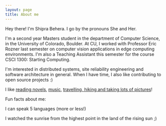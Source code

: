 ```yaml
---
layout: page
title: About me
---
```


Hey there! I'm Shipra Behera. I go by the pronouns She and Her. 

I'm a second year Masters student in the department of Computer Science, in the University of Colorado, Boulder. At CU, I worked with Professor Eric Rozner last semester on computer vision applications in edge computing environments. I'm also a Teaching Assistant this semester for the course CSCI 1300: Starting Computing.

I'm interested in distributed systems, site reliability engineering and software architecture in general. When I have time, I also like contributing to open source projects  :)

I like [reading novels](https://www.goodreads.com/review/list/54036489), [music](https://open.spotify.com/playlist/37i9dQZF1DWTtTyjgd08yp), [travelling, hiking and taking lots of pictures](https://www.instagram.com/ships_shipra/)!

Fun facts about me:

I can speak 5 languages (more or less!)

I watched the sunrise from the highest point in the land of the rising sun ;)
